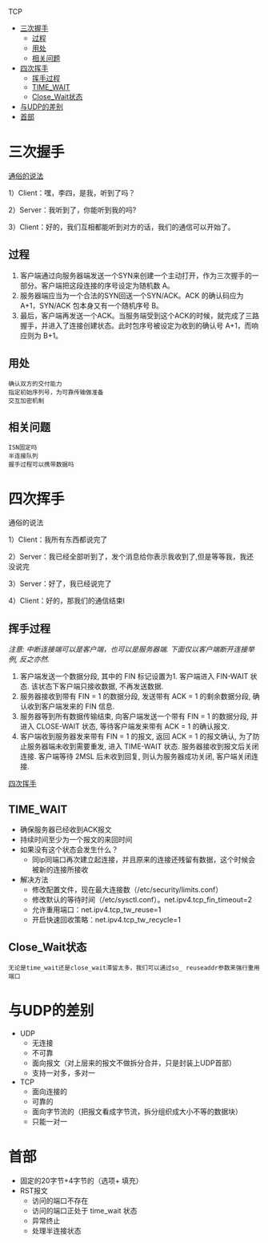 TCP

<!-- TOC -->

- [三次握手](#三次握手)
    - [过程](#过程)
    - [用处](#用处)
    - [相关问题](#相关问题)
- [四次挥手](#四次挥手)
    - [挥手过程](#挥手过程)
    - [TIME_WAIT](#time_wait)
    - [Close_Wait状态](#close_wait状态)
- [与UDP的差别](#与udp的差别)
- [首部](#首部)

<!-- /TOC -->
# 三次握手

[通俗的说法](https://www.jianshu.com/p/d3725391af59)

1）Client：嘿，李四，是我，听到了吗？

2）Server：我听到了，你能听到我的吗?

3）Client：好的，我们互相都能听到对方的话，我们的通信可以开始了。

## 过程
1. 客户端通过向服务器端发送一个SYN来创建一个主动打开，作为三次握手的一部分。客户端把这段连接的序号设定为随机数 A。
2. 服务器端应当为一个合法的SYN回送一个SYN/ACK。ACK 的确认码应为 A+1，SYN/ACK 包本身又有一个随机序号 B。
3. 最后，客户端再发送一个ACK。当服务端受到这个ACK的时候，就完成了三路握手，并进入了连接创建状态。此时包序号被设定为收到的确认号 A+1，而响应则为 B+1。
## 用处
	确认双方的交付能力
	指定初始序列号，为可靠传输做准备
	交互加密机制
## 相关问题
	ISN固定吗
	半连接队列
	握手过程可以携带数据吗

# 四次挥手
通俗的说法

1）Client：我所有东西都说完了

2）Server：我已经全部听到了，发个消息给你表示我收到了,但是等等我，我还没说完

3）Server：好了，我已经说完了

4）Client：好的，那我们的通信结束l

## 挥手过程

_注意: 中断连接端可以是客户端，也可以是服务器端. 下面仅以客户端断开连接举例, 反之亦然._

1. 客户端发送一个数据分段, 其中的 FIN 标记设置为1. 客户端进入 FIN-WAIT 状态. 该状态下客户端只接收数据, 不再发送数据.
2. 服务器接收到带有 FIN = 1 的数据分段, 发送带有 ACK = 1 的剩余数据分段, 确认收到客户端发来的 FIN 信息.
3. 服务器等到所有数据传输结束, 向客户端发送一个带有 FIN = 1 的数据分段, 并进入 CLOSE-WAIT 状态, 等待客户端发来带有 ACK = 1 的确认报文.
4. 客户端收到服务器发来带有 FIN = 1 的报文, 返回 ACK = 1 的报文确认, 为了防止服务器端未收到需要重发, 进入 TIME-WAIT 状态. 服务器接收到报文后关闭连接. 客户端等待 2MSL 后未收到回复, 则认为服务器成功关闭, 客户端关闭连接.

[四次挥手](http://blog.csdn.net/whuslei/article/details/6667471)

## TIME_WAIT
* 确保服务器已经收到ACK报文
* 持续时间至少为一个报文的来回时间
* 如果没有这个状态会发生什么？
    * 同ip同端口再次建立起连接，并且原来的连接还残留有数据，这个时候会被新的连接所接收
* 解决方法
    * 修改配置文件，现在最大连接数（/etc/security/limits.conf）
    * 修改默认的等待时间（/etc/sysctl.conf）。net.ipv4.tcp_fin_timeout=2
    * 允许重用端口：net.ipv4.tcp_tw_reuse=1
    * 开启快速回收策略：net.ipv4.tcp_tw_recycle=1

## Close_Wait状态
	无论是time_wait还是close_wait滞留太多，我们可以通过so_ reuseaddr参数来强行重用端口

# 与UDP的差别
* UDP
    * 无连接
    * 不可靠
    * 面向报文（对上层来的报文不做拆分合并，只是封装上UDP首部）
    * 支持一对多，多对一
* TCP
    * 面向连接的
    * 可靠的
    * 面向字节流的（把报文看成字节流，拆分组织成大小不等的数据块）
    * 只能一对一
# 首部
* 固定的20字节+4字节的（选项+ 填充）
* RST报文
    * 访问的端口不存在
    * 访问的端口正处于 time_wait 状态
    * 异常终止
    * 处理半连接状态




    